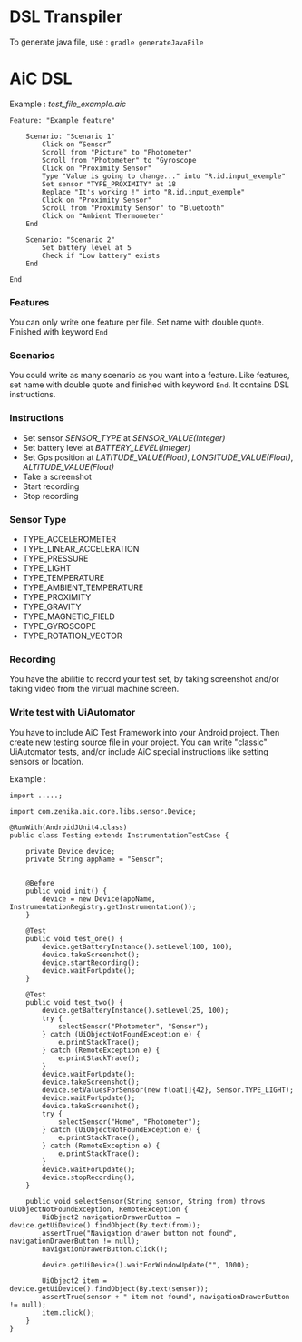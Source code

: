 # DSL Transpiler

To generate java file, use :
`gradle generateJavaFile`

# AiC DSL

Example : *test_file_example.aic*

    Feature: "Example feature"
    
        Scenario: "Scenario 1"
            Click on “Sensor”
            Scroll from "Picture" to "Photometer"
            Scroll from "Photometer" to "Gyroscope
            Click on "Proximity Sensor"
            Type "Value is going to change..." into "R.id.input_exemple"
            Set sensor "TYPE_PROXIMITY" at 18
            Replace "It's working !" into "R.id.input_exemple"
            Click on "Proximity Sensor"
            Scroll from "Proximity Sensor" to "Bluetooth"
            Click on "Ambient Thermometer"
        End
        
        Scenario: "Scenario 2"
            Set battery level at 5
            Check if "Low battery" exists
        End
        
    End


### Features
You can only write one feature per file. Set name with double quote. Finished with keyword ```End```

### Scenarios
You could write as many scenario as you want into a feature. Like features, set name with double quote and finished with keyword ```End```. It contains DSL instructions.

### Instructions
* Set sensor *SENSOR_TYPE* at *SENSOR_VALUE(Integer)* 
* Set battery level at *BATTERY_LEVEL(Integer)*
* Set Gps position at *LATITUDE_VALUE(Float)*, *LONGITUDE_VALUE(Float)*, *ALTITUDE_VALUE(Float)*
* Take a screenshot
* Start recording
* Stop recording

### Sensor Type

* TYPE_ACCELEROMETER
* TYPE_LINEAR_ACCELERATION
* TYPE_PRESSURE
* TYPE_LIGHT
* TYPE_TEMPERATURE
* TYPE_AMBIENT_TEMPERATURE
* TYPE_PROXIMITY
* TYPE_GRAVITY
* TYPE_MAGNETIC_FIELD
* TYPE_GYROSCOPE
* TYPE_ROTATION_VECTOR

### Recording
You have the abilitie to record your test set, by taking screenshot and/or taking video from the virtual machine screen.

### Write test with UiAutomator
You have to include AiC Test Framework into your Android project.
Then create new testing source file in your project.
You can write "classic" UiAutomator tests, and/or include AiC special instructions like setting sensors or location.

Example :

    import .....;
    
    import com.zenika.aic.core.libs.sensor.Device;
    
    @RunWith(AndroidJUnit4.class)
    public class Testing extends InstrumentationTestCase {
    
    	private Device device;
    	private String appName = "Sensor";
    
    
        @Before
        public void init() {
            device = new Device(appName, InstrumentationRegistry.getInstrumentation());
    	}
    
    	@Test
    	public void test_one() {
    		device.getBatteryInstance().setLevel(100, 100);
    		device.takeScreenshot();
    		device.startRecording();
    		device.waitForUpdate();
    	}
    
    	@Test
    	public void test_two() {
    		device.getBatteryInstance().setLevel(25, 100);
    		try {
    			selectSensor("Photometer", "Sensor");
    		} catch (UiObjectNotFoundException e) {
    			e.printStackTrace();
    		} catch (RemoteException e) {
    			e.printStackTrace();
    		}
    		device.waitForUpdate();
    		device.takeScreenshot();
    		device.setValuesForSensor(new float[]{42}, Sensor.TYPE_LIGHT);
    		device.waitForUpdate();
    		device.takeScreenshot();
    		try {
    			selectSensor("Home", "Photometer");
    		} catch (UiObjectNotFoundException e) {
    			e.printStackTrace();
    		} catch (RemoteException e) {
    			e.printStackTrace();
    		}
    		device.waitForUpdate();
    		device.stopRecording();
    	}
    	
        public void selectSensor(String sensor, String from) throws UiObjectNotFoundException, RemoteException {
    		UiObject2 navigationDrawerButton = device.getUiDevice().findObject(By.text(from));
    		assertTrue("Navigation drawer button not found", navigationDrawerButton != null);
    		navigationDrawerButton.click();
    
    		device.getUiDevice().waitForWindowUpdate("", 1000);
    
    		UiObject2 item = device.getUiDevice().findObject(By.text(sensor));
    		assertTrue(sensor + " item not found", navigationDrawerButton != null);
    		item.click();
    	}
    }
